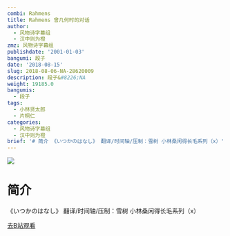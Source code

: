 ```yaml
---
combi: Rahmens
title: Rahmens 曾几何时的对话
author:
  - 风物诗字幕组
  - 汉中则为橙
zmz: 风物诗字幕组
publishdate: '2001-01-03'
bangumi: 段子
date: '2018-08-15'
slug: 2018-08-06-NA-28620009
description: 段子&#8226;NA
weight: 19185.0
bangumis:
  - 段子
tags:
  - 小林贤太郎
  - 片桐仁
categories:
  - 风物诗字幕组
  - 汉中则为橙
brief: '# 简介 《いつかのはなし》 翻译/时间轴/压制：雪树 小林桑闲得长毛系列（x）'
---
```

![](https://i.imgur.com/tNokrIK.jpg)
# 简介  
《いつかのはなし》
翻译/时间轴/压制：雪树
小林桑闲得长毛系列（x）  

[去B站观看](https://www.bilibili.com/video/av28620009/)
 
